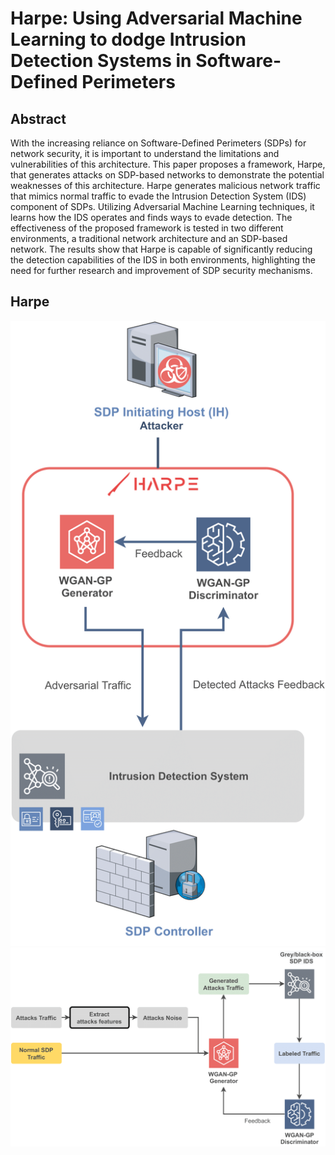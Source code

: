 # Harpe: Using Adversarial Machine Learning to dodge Intrusion Detection Systems in Software-Defined Perimeters

## Abstract

With the increasing reliance on Software-Defined Perimeters (SDPs) for network security, it is
important to understand the limitations and vulnerabilities of this architecture. This paper proposes
a framework, Harpe, that generates attacks on SDP-based networks to demonstrate the potential
weaknesses of this architecture. Harpe generates malicious network traffic that mimics normal
traffic to evade the Intrusion Detection System (IDS) component of SDPs. Utilizing Adversarial
Machine Learning techniques, it learns how the IDS operates and finds ways to evade detection. The
effectiveness of the proposed framework is tested in two different environments, a traditional network
architecture and an SDP-based network. The results show that Harpe is capable of significantly
reducing the detection capabilities of the IDS in both environments, highlighting the need for further
research and improvement of SDP security mechanisms.

## Harpe

![Harpe](/documentation/images/Harpe-Integration.png)
![Harpe](/documentation/images/Harpe-WGAN-GP.png)
